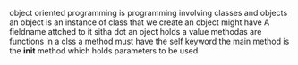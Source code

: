 object oriented programming is programming involving classes and objects
an object is an instance of class that we create
an object might have A fieldname attched to it sitha  dot
an oject holds a value
methodas are functions in a clss
a method must have the self keyword
the main method is the __init__ method which holds parameters to be used

